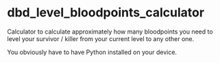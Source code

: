 # dbd_level_bloodpoints_calculator
Calculator to calculate approximately how many bloodpoints you need to level your survivor / killer from your current level to any other one.

You obviously have to have Python installed on your device.
